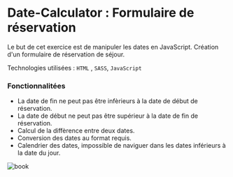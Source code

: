 # Date-Calculator : Formulaire de réservation
Le but de cet exercice est de manipuler les dates en JavaScript. Création d'un formulaire de réservation de séjour.

Technologies utilisées : `HTML` , `SASS`, `JavaScript`

### Fonctionnalitées

  - La date de fin ne peut pas être infèrieurs à la date de début de réservation.
  - La date de début ne peut pas être supérieur à la date de fin de réservation.
  - Calcul de la diffèrence entre deux dates.
  - Conversion des dates au format requis.
  - Calendrier des dates, impossible de naviguer dans les dates inférieurs à la date du jour.
  
  
![book](https://user-images.githubusercontent.com/74917307/188466337-a5858f23-aa50-4fc4-8474-75ff608f5ed5.PNG)

